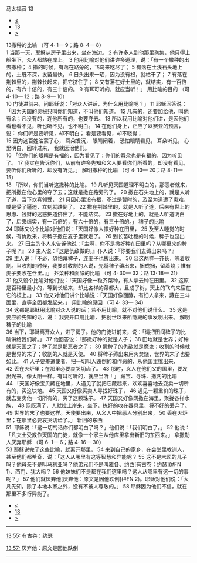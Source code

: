 ﻿





 马太福音 13




* [<](bible/MAT12.md)
* [13](bible/MAT.md)
* [>](bible/MAT14.md)



 
13撒种的比喻 （可
4·
1—
9；路
8·
4—
8）  
1 当那一天，耶稣从房子里出来，坐在海边。 
2 有许多人到他那里聚集，他只得上船坐下，众人都站在岸上。 
3 他用比喻对他们讲许多道理，说：「有一个撒种的出去撒种； 
4 撒的时候，有落在路旁的，飞鸟来吃尽了； 
5 有落在土浅石头地上的，土既不深，发苗最快， 
6 日头出来一晒，因为没有根，就枯干了； 
7 有落在荆棘里的，荆棘长起来，把它挤住了； 
8 又有落在好土里的，就结实，有一百倍的，有六十倍的，有三十倍的。 
9 有耳可听的，就应当听！」 用比喻的目的 （可
4·
10—
12；路
8·
9—
10）  
10 门徒进前来，问耶稣说：「对众人讲话，为什么用比喻呢？」 
11 耶稣回答说：「因为天国的奥秘只叫你们知道，不叫他们知道。 
12 凡有的，还要加给他，叫他有余；凡没有的，连他所有的，也要夺去。 
13 所以我用比喻对他们讲，是因他们看也看不见，听也听不见，也不明白。 
14 在他们身上，正应了以赛亚的预言，说： 你们听是要听见，却不明白； 看是要看见，却不晓得；  
15 因为这百姓油蒙了心， 耳朵发沉， 眼睛闭着， 恐怕眼睛看见， 耳朵听见， 心里明白，回转过来， 我就医治他们。  
16 「但你们的眼睛是有福的，因为看见了；你们的耳朵也是有福的，因为听见了。 
17 我实在告诉你们，从前有许多先知和义人要看你们所看的，却没有看见，要听你们所听的，却没有听见。」 解明撒种的比喻 （可
4·
13—
20；路
8·
11—
15）  
18 「所以，你们当听这撒种的比喻。 
19 凡听见天国道理不明白的，那恶者就来，把所撒在他心里的夺了去；这就是撒在路旁的了。 
20 撒在石头地上的，就是人听了道，当下欢喜领受， 
21 只因心里没有根，不过是暂时的，及至为道遭了患难，或是受了逼迫，立刻就跌倒了。 
22 撒在荆棘里的，就是人听了道，后来有世上的思虑、钱财的迷惑把道挤住了，不能结实。 
23 撒在好地上的，就是人听道明白了，后来结实，有一百倍的，有六十倍的，有三十倍的。」 稗子的比喻  
24 耶稣又设个比喻对他们说：「天国好像人撒好种在田里， 
25 及至人睡觉的时候，有仇敌来，将稗子撒在麦子里就走了。 
26 到长苗吐穗的时候，稗子也显出来。 
27 田主的仆人来告诉他说：『主啊，你不是撒好种在田里吗？从哪里来的稗子呢？』 
28 主人说：『这是仇敌做的。』仆人说：『你要我们去薅出来吗？』 
29 主人说：『不必，恐怕薅稗子，连麦子也拔出来。 
30 容这两样一齐长，等着收割。当收割的时候，我要对收割的人说，先将稗子薅出来，捆成捆，留着烧；惟有麦子要收在仓里。』」 芥菜种和面酵的比喻 （可
4·
30—
32；路
13·
18—
21）  
31 他又设个比喻对他们说：「天国好像一粒芥菜种，有人拿去种在田里。 
32 这原是百种里最小的，等到长起来，却比各样的菜都大，且成了树，天上的飞鸟来宿在它的枝上。」 
33 他又对他们讲个比喻说：「天国好像面酵，有妇人拿来，藏在三斗面里，直等全团都发起来。」 用比喻的原因 （可
4·
33—
34）  
34 这都是耶稣用比喻对众人说的话；若不用比喻，就不对他们说什么。 
35 这是要应验先知的话，说： 我要开口用比喻， 把创世以来所隐藏的事发明出来。 解明稗子的比喻  
36 当下，耶稣离开众人，进了房子。他的门徒进前来，说：「请把田间稗子的比喻讲给我们听。」 
37 他回答说：「那撒好种的就是人子； 
38 田地就是世界；好种就是天国之子；稗子就是那恶者之子； 
39 撒稗子的仇敌就是魔鬼；收割的时候就是世界的末了；收割的人就是天使。 
40 将稗子薅出来用火焚烧，世界的末了也要如此。 
41 人子要差遣使者，把一切叫人跌倒的和作恶的，从他国里挑出来， 
42 丢在火炉里；在那里必要哀哭切齿了。 
43 那时，义人在他们父的国里，要发出光来，像太阳一样。有耳可听的，就应当听！」 藏宝、寻珠、撒网的比喻  
44 「天国好像宝贝藏在地里，人遇见了就把它藏起来，欢欢喜喜地去变卖一切所有的，买这块地。 
45 天国又好像买卖人寻找好珠子， 
46 遇见一颗重价的珠子，就去变卖他一切所有的，买了这颗珠子。 
47 天国又好像网撒在海里，聚拢各样水族， 
48 网既满了，人就拉上岸来，坐下，拣好的收在器具里，将不好的丢弃了。 
49 世界的末了也要这样。天使要出来，从义人中把恶人分别出来， 
50 丢在火炉里；在那里必要哀哭切齿了。」 新旧的东西  
51  耶稣说：「这一切的话你们都明白了吗？」他们说：「我们明白了。」 
52 他说：「凡文士受教作天国的门徒，就像一个家主从他库里拿出新旧的东西来。」 拿撒勒人厌弃耶稣 （可
6·
1—
6；路
4·
16—
30）  
53 耶稣说完了这些比喻，就离开那里， 
54 来到自己的家乡，在会堂里教训人，甚至他们都希奇，说：「这人从哪里有这等智慧和异能呢？ 
55 这不是木匠的儿子吗？他母亲不是叫马利亚吗？他弟兄们不是叫雅各、约西[有古卷：约瑟](#FN
1)、西门、犹大吗？ 
56 他妹妹们不是都在我们这里吗？这人从哪里有这一切的事呢？」 
57 他们就厌弃他[厌弃他：原文是因他跌倒](#FN
2)。耶稣对他们说：「大凡先知，除了本地本家之外，没有不被人尊敬的。」 
58 耶稣因为他们不信，就在那里不多行异能了。 
* [<](bible/MAT12.md)
* [13](bible/MAT.md)
* [>](bible/MAT14.md)





---


[13:55:](#V55)
有古卷：约瑟


[13:57:](#V57)
厌弃他：原文是因他跌倒




---









